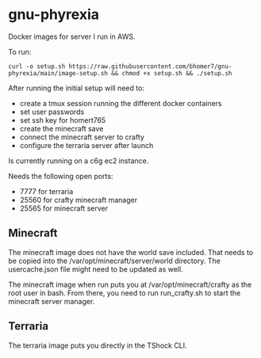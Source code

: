 # gnu-phyrexia
Docker images for server I run in AWS.

To run:
```
curl -o setup.sh https://raw.githubusercontent.com/bhomer7/gnu-phyrexia/main/image-setup.sh && chmod +x setup.sh && ./setup.sh
```

After running the initial setup will need to:
- create a tmux session running the different docker containers
- set user passwords
- set ssh key for homert765
- create the minecraft save
- connect the minecraft server to crafty
- configure the terraria server after launch

Is currently running on a c6g ec2 instance.

Needs the following open ports:
- 7777 for terraria
- 25560 for crafty minecraft manager
- 25565 for minecraft server

## Minecraft
The minecraft image does not have the world save included. That needs to be copied into the /var/opt/minecraft/server/world directory. The usercache.json file might need to be updated as well.

The minecraft image when run puts you at /var/opt/minecraft/crafty as the root user in bash. From there, you need to run run_crafty.sh to start the minecraft server manager.

## Terraria
The terraria image puts you directly in the TShock CLI.
